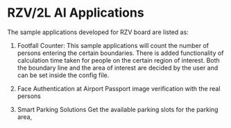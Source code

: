 # RZV/2L AI Applications 
The sample applications developed for RZV board are listed as:

1. Footfall Counter:
    This sample applications will count the number of persons entering the certain boundaries. There is added functionality of calculation time taken for people on the certain region of interest. 
    Both the boundary line and the area of interest are decided by the user and can be set inside the config file.

2. Face Authentication at Airport
    Passport image verification with the real persons

3. Smart Parking Solutions
    Get the available parking slots for the parking area,